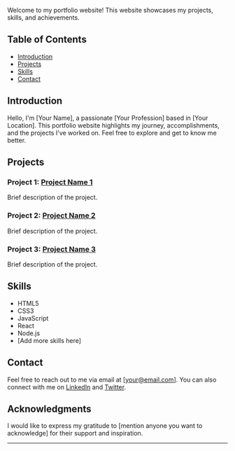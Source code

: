 

Welcome to my portfolio website! This website showcases my projects, skills, and achievements.

<!-- Google tag (gtag.js) -->
<!--
<script async src="https://www.googletagmanager.com/gtag/js?id=G-HDVFCZGTVE"></script>
<script>
  window.dataLayer = window.dataLayer || [];
  function gtag(){dataLayer.push(arguments);}
  gtag('js', new Date());

  gtag('config', 'G-HDVFCZGTVE');
</script>
-->

## Table of Contents

- [Introduction](#introduction)
- [Projects](#projects)
- [Skills](#skills)
- [Contact](#contact)

## Introduction

Hello, I'm [Your Name], a passionate [Your Profession] based in [Your Location]. This portfolio website highlights my journey, accomplishments, and the projects I've worked on. Feel free to explore and get to know me better.

## Projects

### Project 1: [Project Name 1](link-to-project-1)

Brief description of the project.

### Project 2: [Project Name 2](link-to-project-2)

Brief description of the project.

### Project 3: [Project Name 3](link-to-project-3)

Brief description of the project.

## Skills

- HTML5
- CSS3
- JavaScript
- React
- Node.js
- [Add more skills here]

## Contact

Feel free to reach out to me via email at [your@email.com]. You can also connect with me on [LinkedIn](https://www.linkedin.com/in/your-profile) and [Twitter](https://twitter.com/your-handle).

## Acknowledgments

I would like to express my gratitude to [mention anyone you want to acknowledge] for their support and inspiration.

---



